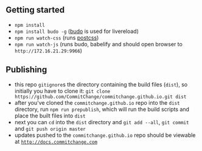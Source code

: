 ## Getting started
- `npm install`
- `npm install budo -g` ([budo](https://www.npmjs.com/package/budo) is used for livereload)
- `npm run watch-css` (runs [postcss](https://github.com/postcss/postcss))
- `npm run watch-js` (runs budo, babelify and should open browser to `http://172.16.21.29:9966`)

## Publishing
- this repo `gitignore`s the directory containing the build files (`dist`), so initially you have to clone it: `git clone https://github.com/CommitChange/commitchange.github.io.git dist`
- after you've cloned the `commitchange.github.io` repo into the `dist` directory, run `npm run prepublish`, which will run the build scripts and place the built files into `dist`
- next you can `cd` into the `dist` directory and `git add --all`, `git commit` and `git push origin master`
- updates pushed to the `commitchange.github.io` repo should be viewable at [`http://docs.commitchange.com`](http://docs.commitchange.com)

